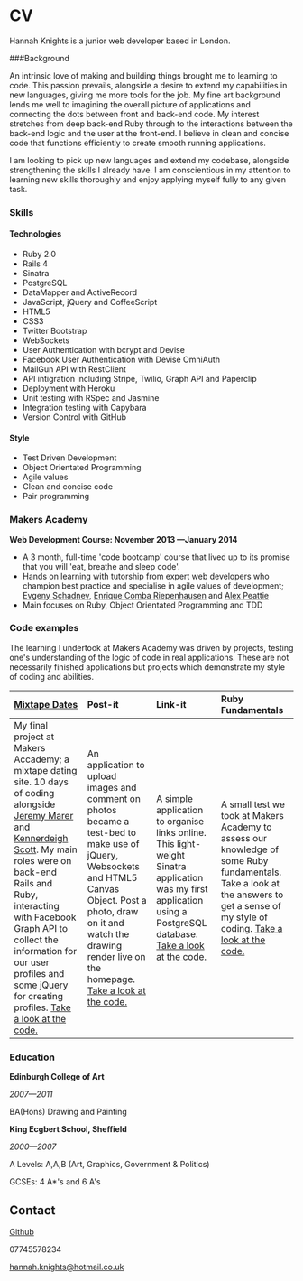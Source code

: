 CV
=========

Hannah Knights is a junior web developer based in London.

###Background


An intrinsic love of making and building things brought me to learning to code. This passion prevails, alongside a desire to extend my capabilities in new languages, giving me more tools for the job. My fine art background lends me well to imagining the overall picture of applications and connecting the dots between front and back-end code. My interest stretches from deep back-end Ruby through to the interactions between the back-end logic and the user at the front-end. I believe in clean and concise code that functions efficiently to create smooth running applications. 

I am looking to pick up new languages and extend my codebase, alongside strengthening the skills I already have. I am conscientious in my attention to learning new skills thoroughly and enjoy applying myself fully to any given task. 


### Skills

#### Technologies

  - Ruby 2.0
  - Rails 4
  - Sinatra
  - PostgreSQL
  - DataMapper and ActiveRecord
  - JavaScript, jQuery and CoffeeScript
  - HTML5
  - CSS3
  - Twitter Bootstrap
  - WebSockets
  - User Authentication with bcrypt and Devise
  - Facebook User Authentication with Devise OmniAuth
  - MailGun API with RestClient
  - API intigration including Stripe, Twilio, Graph API and Paperclip
  - Deployment with Heroku
  - Unit testing with RSpec and Jasmine
  - Integration testing with Capybara
  - Version Control with GitHub

#### Style
  
  - Test Driven Development
  - Object Orientated Programming
  - Agile values
  - Clean and concise code
  - Pair programming


### Makers Academy
**Web Development Course: November 2013 &mdash;January 2014**

  - A 3 month, full-time 'code bootcamp' course that lived up to its promise that you will 'eat, breathe and sleep code'.
  - Hands on learning with tutorship from expert web developers who champion best practice and specialise in agile values of development; [Evgeny Schadnev](https://github.com/makersacademy), [Enrique Comba Riepenhausen](https://github.com/ecomba) and [Alex Peattie](https://github.com/alexpeattie)
  - Main focuses on Ruby, Object Orientated Programming and TDD

### Code examples

The learning I undertook at Makers Academy was driven by projects, testing one's understanding of the logic of code in real applications. These are not necessarily finished applications but projects which demonstrate my style of coding and abilities. 


| [Mixtape Dates](http://mixtapedates.com) | Post-it | Link-it | Ruby Fundamentals |
|:--------- |:--------- |:--------- |:--------- |
| My final project at Makers Accademy; a mixtape dating site. 10 days of coding alongside [Jeremy Marer](https://github.com/jemboh) and [Kennerdeigh Scott](https://github.com/kenmasco). My main roles were on back-end Rails and Ruby, interacting with Facebook Graph API to collect the information for our user profiles and some jQuery for creating profiles. [Take a look at the code.](https://github.com/HannahKnights/mixtapes) | An application to upload images and comment on photos became a test-bed to make use of jQuery, Websockets and HTML5 Canvas Object. Post a photo, draw on it and watch the drawing render live on the homepage. [Take a look at the code.](https://github.com/HannahKnights/post-it-rails) | A simple application to organise links online.  This light-weight Sinatra application was my first application using a PostgreSQL database. [Take a look at the code.](https://github.com/HannahKnights/Bookmark-Manager)| A small test we took at Makers Academy to assess our knowledge of some Ruby fundamentals. Take a look at the answers to get a sense of my style of coding. [Take a look at the code.](https://github.com/HannahKnights/Ruby-Fundamentals-MA-week-8-test) |

### Education


**Edinburgh College of Art**

*2007&mdash;2011*

BA(Hons) Drawing and Painting

**King Ecgbert School, Sheffield**

*2000&mdash;2007* 

A Levels: A,A,B (Art, Graphics, Government & Politics)

GCSEs: 4 A*'s and 6 A's



Contact
-------
[Github](https://github.com/HannahKnights)

07745578234

[hannah.knights@hotmail.co.uk](hannah.knights@hotmail.co.uk)
